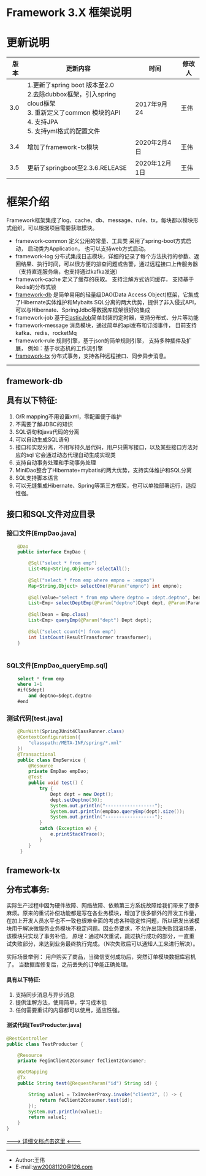 Framework 3.X 框架说明
=======

# 更新说明
版本|更新内容| 时间|修改人
--- | --- | --- | ---
3.0 | 1.更新了spring boot 版本至2.0 <br> 2.去除dubbox框架，引入spring cloud框架 <br> 3. 重新定义了common 模块的API <br> 4. 支持JPA <br> 5. 支持yml格式的配置文件| 2017年9月24 | 王伟
3.4 | 增加了framework-tx模块 | 2020年2月4日 | 王伟
3.5 | 更新了springboot至2.3.6.RELEASE | 2020年12月1日 | 王伟

# 框架介绍

Framework框架集成了log、cache、db、message、rule、tx，每块都以模块形式组织，可以根据项目需要获取模块。

+ framework-common 定义公用的常量、工具类 采用了spring-boot方式启动， 启动类为Application， 也可以支持web方式启动。
+ framework-log 分布式集成日志模块，详细的记录了每个方法执行的参数、返回结果、执行时间，可以很方便的排查问题或告警，通过远程接口上传服务器（支持直连服务端，也支持通过kafka发送）
+ framework-cache 定义了缓存的获取。  支持注解方式访问缓存， 支持基于Redis的分布式锁
+ [framework-db](#framework-db) 是简单易用的轻量级DAO(Data Access Object)框架，它集成了Hibernate实体维护和Mybaits SQL分离的两大优势，提供了非入侵式API，可以与Hibernate、SpringJdbc等数据库框架很好的集成 
+ framework-job 基于[ElasticJob](http://elasticjob.io)简单封装的定时器，支持分布式、分片等功能
+ framework-message 消息模块，通过简单的api发布和订阅事件， 目前支持kafka、redis、rocketMq
+ framework-rule 规则引擎，基于json的简单规则引擎， 支持多种插件及扩展， 例如：基于状态机的工作流引擎
+ [framework-tx](#framework-tx) 分布式事务，支持各种远程接口、同步异步消息。

-------
## <p id="framework-db">framework-db</p>具有以下特征:

1. O/R mapping不用设置xml，零配置便于维护  
2. 不需要了解JDBC的知识  
3. SQL语句和java代码的分离  
4. 可以自动生成SQL语句  
5. 接口和实现分离，不用写持久层代码，用户只需写接口，以及某些接口方法对应的sql 它会通过动态代理自动生成实现类  
6. 支持自动事务处理和手动事务处理  
7. MiniDao整合了Hibernate+mybatis的两大优势，支持实体维护和SQL分离  
8. SQL支持脚本语言  
9. 可以无缝集成Hibernate、Spring等第三方框架，也可以单独部署运行，适应性强。  

 
## 接口和SQL文件对应目录 
 
### 接口文件[EmpDao.java]

``` java
    @Dao
	public interface EmpDao {

	    @Sql("select * from emp")
	    List<Map<String,Object>> selectAll();
	    
	    @Sql("select * from emp where empno = :empno")
	    Map<String,Object> selectOne(@Param("empno") int empno);
	    
	    @Sql(value="select * from emp where deptno = :dept.deptno", bean=Emp.class)
	    List<Emp> selectDeptEmp(@Param("deptno")Dept dept, @Param(Param.pageIndex)int pageIndex,@Param(Param.pageSize)int pageSize);
	    
	    @Sql(bean = Emp.class)
	    List<Emp> queryEmp(@Param("dept") Dept dept);
	    
	    @Sql("select count(*) from emp")
	    int listCount(ResultTransformer transformer);
	}
	
```

### SQL文件[EmpDao_queryEmp.sql] 
``` sql 
	select * from emp 
	where 1=1 
	#if($dept) 
		and deptno=$dept.deptno 
	#end
```

### 测试代码[test.java]
``` java
	@RunWith(SpringJUnit4ClassRunner.class)
	@ContextConfiguration({
	    "classpath:/META-INF/spring/*.xml"
	})
	@Transactional
	public class EmpService {
	    @Resource
	    private EmpDao empDao;
	    @Test
	    public void test() {
	        try {
	            Dept dept = new Dept();
	            dept.setDeptno(30);
	            System.out.println("------------------");
	            System.out.println(empDao.queryEmp(dept).size());
	            System.out.println("------------------");
	        }
	        catch (Exception e) {
	            e.printStackTrace();
	        }
	    }
	 }
```

## <p id="framework-tx">framework-tx</p>分布式事务:

实际生产过程中因为硬件故障、网络故障、依赖第三方系统故障给我们带来了很多麻烦。原来的重试补偿功能都是写在各业务模块，增加了很多额外的开发工作量，在加上开发人员水平也不一致也很难全面的考虑各种稳定性问题，所以研发出该模块用于解决微服务业务模块不稳定问题。因业务要求，不允许出现失败回滚场景，该模块只实现了事务补偿。 原理：通过N次重试，跳过执行成功的部分，一直重试失败部分，来达到业务最终执行完成。（N次失败后可以通知人工来进行解决）。

实际场景举例： 用户购买了商品，当微信支付成功后，突然订单模块数据库宕机了。 当数据库修复后，之前丢失的订单能正确处理。

#### 具有以下特征:

1. 支持同步消息与异步消息  
2. 提供注解方法，使用简单，学习成本低 
3. 任何需要重试的内容都可以使用，适应性强。  

#### 测试代码[TestProducter.java]

``` java
@RestController
public class TestProducter {

    @Resource
    private FeginClient2Consumer feClient2Consumer;

    @GetMapping
    @Tx
    public String test(@RequestParam("id") String id) {

        String value1 = TxInvokerProxy.invoke("client2", () -> {
            return feClient2Consumer.test(id);
        });
        System.out.println(value1);
        return value1;
    }
}

```

[---> 详细文档点击这里 <---](https://github.com/ww20081120/framework/wiki)

---
- Author:王伟 
- E-mail:[ww20081120@126.com](mail://ww20081120@126.com)

